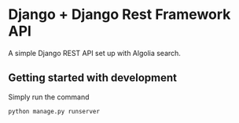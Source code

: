 # Django + Django Rest Framework API

A simple Django REST API set up with Algolia search.


## Getting started with development

Simply run the command
```
python manage.py runserver
```
